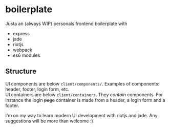 # boilerplate

Justa an (always WIP) personals frontend boilerplate with
* express
* jade
* riotjs
* webpack
* es6 modules

## Structure
UI components are below `client/components/`. Examples of components: header, footer, login form, etc.  
UI containers are below `client/containers`. They *contain* components. For instance the login ~~page~~ container is made from a header, a login form and a footer.

I'm on my way to learn modern UI development with riotjs and jade. Any suggestions will be more than welcome :)
